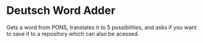 Deutsch Word Adder
======

Gets a word from PONS, translates it to 5 possibilities, and asks if you want to save it to a repository which can also be acessed.